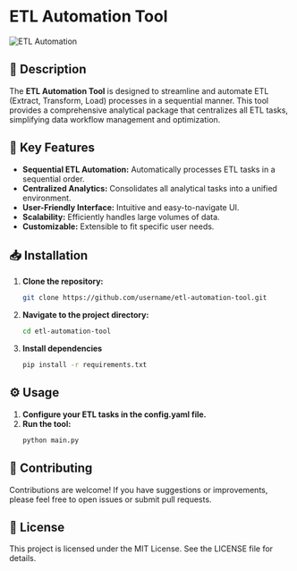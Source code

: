 # ETL Automation Tool

![ETL Automation](https://img.shields.io/badge/ETL-Automation-brightgreen)

## 🚀 Description

The **ETL Automation Tool** is designed to streamline and automate ETL (Extract, Transform, Load) processes in a sequential manner. This tool provides a comprehensive analytical package that centralizes all ETL tasks, simplifying data workflow management and optimization.

## 🌟 Key Features

- **Sequential ETL Automation:** Automatically processes ETL tasks in a sequential order.
- **Centralized Analytics:** Consolidates all analytical tasks into a unified environment.
- **User-Friendly Interface:** Intuitive and easy-to-navigate UI.
- **Scalability:** Efficiently handles large volumes of data.
- **Customizable:** Extensible to fit specific user needs.

## 📥 Installation

1. **Clone the repository:**
   ```bash
   git clone https://github.com/username/etl-automation-tool.git
2. **Navigate to the project directory:**
   ```bash
   cd etl-automation-tool
3. **Install dependencies**
   ```bash
   pip install -r requirements.txt

## ⚙️ Usage

1. **Configure your ETL tasks in the config.yaml file.**
2. **Run the tool:**
   ```bash
   python main.py

## 🤝 Contributing
Contributions are welcome! If you have suggestions or improvements, please feel free to open issues or submit pull requests.

## 📄 License
This project is licensed under the MIT License. See the LICENSE file for details.

